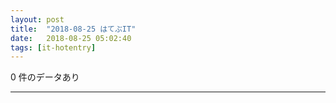 ```yaml
---
layout: post
title:  "2018-08-25 はてぶIT"
date:   2018-08-25 05:02:40
tags: [it-hotentry]
---
```

0 件のデータあり

<hr>
